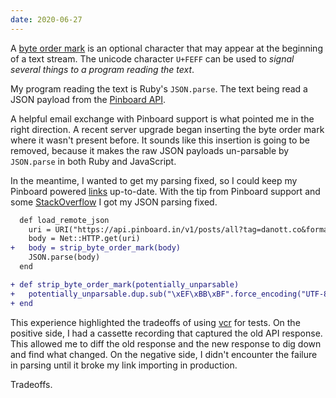 ```yaml
---
date: 2020-06-27
---
```


A [byte order mark][] is an optional character that may appear at the beginning of a text stream.
The unicode character `U+FEFF` can be used to _signal several things to a program reading the text_.

My program reading the text is Ruby's `JSON.parse`.
The text being read a JSON payload from the [Pinboard API][].

A helpful email exchange with Pinboard support is what pointed me in the right direction.
A recent server upgrade began inserting the byte order mark where it wasn't present before.
It sounds like this insertion is going to be removed, because it makes the raw JSON payloads un-parsable by `JSON.parse` in both Ruby and JavaScript.

In the meantime, I wanted to get my parsing fixed, so I could keep my Pinboard powered [links][] up-to-date.
With the tip from Pinboard support and some [StackOverflow][] I got my JSON parsing fixed.

```diff
  def load_remote_json
    uri = URI("https://api.pinboard.in/v1/posts/all?tag=danott.co&format=json&auth_token=#{auth_token}")
    body = Net::HTTP.get(uri)
+   body = strip_byte_order_mark(body)
    JSON.parse(body)
  end

+ def strip_byte_order_mark(potentially_unparsable)
+   potentially_unparsable.dup.sub("\xEF\xBB\xBF".force_encoding("UTF-8"), "")
+ end
```

This experience highlighted the tradeoffs of using [vcr][] for tests.
On the positive side, I had a cassette recording that captured the old API response.
This allowed me to diff the old response and the new response to dig down and find what changed.
On the negative side, I didn't encounter the failure in parsing until it broke my link importing in production.

Tradeoffs.

[byte order mark]: https://en.wikipedia.org/wiki/Byte_order_mark
[stackoverflow]: https://stackoverflow.com/a/5011768/146674
[pinboard api]: https://pinboard.in/api/
[links]: https://www.danott.co/links/
[vcr]: https://github.com/vcr/vcr
